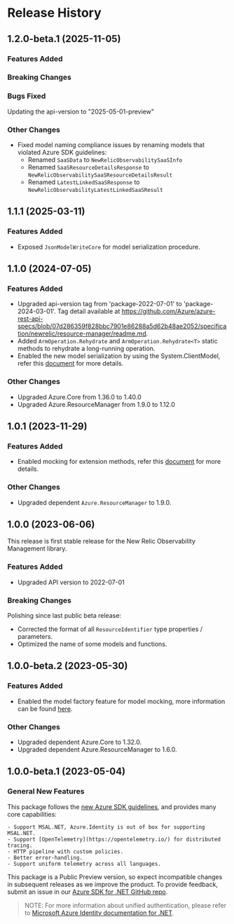 # Release History

## 1.2.0-beta.1 (2025-11-05)

### Features Added

### Breaking Changes

### Bugs Fixed

Updating the api-version to "2025-05-01-preview"

### Other Changes

- Fixed model naming compliance issues by renaming models that violated Azure SDK guidelines:
  - Renamed `SaaSData` to `NewRelicObservabilitySaaSInfo`
  - Renamed `SaaSResourceDetailsResponse` to `NewRelicObservabilitySaaSResourceDetailsResult`
  - Renamed `LatestLinkedSaaSResponse` to `NewRelicObservabilityLatestLinkedSaaSResult`

## 1.1.1 (2025-03-11)

### Features Added

- Exposed `JsonModelWriteCore` for model serialization procedure.

## 1.1.0 (2024-07-05)

### Features Added

- Upgraded api-version tag from 'package-2022-07-01' to 'package-2024-03-01'. Tag detail available at https://github.com/Azure/azure-rest-api-specs/blob/07d286359f828bbc7901e86288a5d62b48ae2052/specification/newrelic/resource-manager/readme.md.
- Added `ArmOperation.Rehydrate` and `ArmOperation.Rehydrate<T>` static methods to rehydrate a long-running operation.
- Enabled the new model serialization by using the System.ClientModel, refer this [document](https://aka.ms/azsdk/net/mrw) for more details.

### Other Changes

- Upgraded Azure.Core from 1.36.0 to 1.40.0
- Upgraded Azure.ResourceManager from 1.9.0 to 1.12.0

## 1.0.1 (2023-11-29)

### Features Added

- Enabled mocking for extension methods, refer this [document](https://aka.ms/azsdk/net/mocking) for more details.

### Other Changes

- Upgraded dependent `Azure.ResourceManager` to 1.9.0.

## 1.0.0 (2023-06-06)

This release is first stable release for the New Relic Observability Management library.

### Features Added

- Upgraded API version to 2022-07-01

### Breaking Changes

Polishing since last public beta release:
- Corrected the format of all `ResourceIdentifier` type properties / parameters.
- Optimized the name of some models and functions.

## 1.0.0-beta.2 (2023-05-30)

### Features Added

- Enabled the model factory feature for model mocking, more information can be found [here](https://azure.github.io/azure-sdk/dotnet_introduction.html#dotnet-mocking-factory-builder).

### Other Changes

- Upgraded dependent Azure.Core to 1.32.0.
- Upgraded dependent Azure.ResourceManager to 1.6.0.

## 1.0.0-beta.1 (2023-05-04)

### General New Features

This package follows the [new Azure SDK guidelines](https://azure.github.io/azure-sdk/general_introduction.html), and provides many core capabilities:

    - Support MSAL.NET, Azure.Identity is out of box for supporting MSAL.NET.
    - Support [OpenTelemetry](https://opentelemetry.io/) for distributed tracing.
    - HTTP pipeline with custom policies.
    - Better error-handling.
    - Support uniform telemetry across all languages.

This package is a Public Preview version, so expect incompatible changes in subsequent releases as we improve the product. To provide feedback, submit an issue in our [Azure SDK for .NET GitHub repo](https://github.com/Azure/azure-sdk-for-net/issues).

> NOTE: For more information about unified authentication, please refer to [Microsoft Azure Identity documentation for .NET](https://learn.microsoft.com/dotnet/api/overview/azure/identity-readme?view=azure-dotnet).
